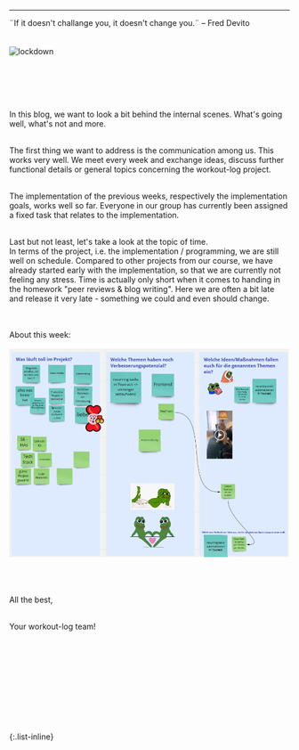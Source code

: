 
---



<div align="left">
  ¨If it doesn't challange you, it doesn't change you.¨ – Fred Devito <br><br><br>
  
  <img src="https://lh6.googleusercontent.com/vTaE5qb-VUylz7syxnzLHBb_0hCOCMLztgwuzJIfOznwUrKFw71OJobBziN5iaciZZpD4Gxr197YlnmTESM-SosD0T8Riq6R8xXlb9bTmgEAqR7C09fugv1Ac7nPbTXjBlXdzT3YpPSfGIkvtw" alt="lockdown" width="500"/>
  
  <br><br><br><br>
  
  In this blog, we want to look a bit behind the internal scenes. What's going well, what's not and more. <br><br>

  The first thing we want to address is the communication among us. This works very well. We meet every week and exchange ideas, discuss further functional details or     general topics concerning the workout-log project. <br><br>

  The implementation of the previous weeks, respectively the implementation goals, works well so far. Everyone in our group has currently been assigned a fixed     task that       relates to the implementation. <br><br>
  
  Last but not least, let's take a look at the topic of time.<br>
  In terms of the project, i.e. the implementation / programming, we are still well on schedule. Compared to other projects from our course, we have already started early with     the implementation, so that we are currently not feeling any stress.
  Time is actually only short when it comes to handing in the homework "peer reviews & blog writing". Here we are often a bit late and release it very late - something we could   and even should change. <br><br><br>
  
  About this week:<br><br>
  <img src="/bilder/c_miro.png">
  
  

  <br>
  <br><br>
  All the best,<br><br>

  Your workout-log team!<br><br><br><br><br>

</div>

 <script src="https://utteranc.es/client.js"
          repo="DHBW-TrainingApp/Blog"
          issue-term="pathname"
          label="Blog Comment"
          theme="github-light"
          crossorigin="anonymous"
          async>
  </script>
  
  <br>  <br>  <br>  <br>  <br>
  

{:.list-inline}
